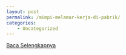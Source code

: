 ```yaml
---
layout: post
permalink: /mimpi-melamar-kerja-di-pabrik/
categories:
    - Uncategorized
---
```


[Baca Selengkapnya](/05)